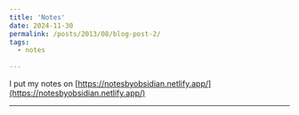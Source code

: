 ```yaml
---
title: 'Notes'
date: 2024-11-30
permalink: /posts/2013/08/blog-post-2/
tags:
  - notes
 
---
```


I put my notes on [https://notesbyobsidian.netlify.app/](https://notesbyobsidian.netlify.app/)


------
